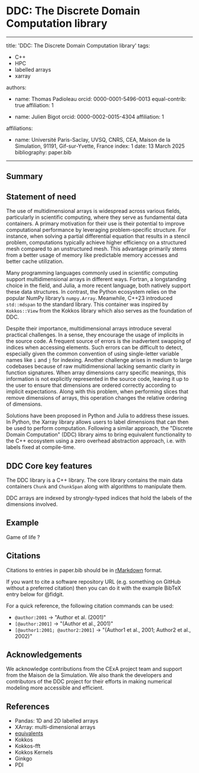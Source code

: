 <!--
Copyright (C) The DDC development team, see below

SPDX-License-Identifier: MIT
-->

# DDC: The Discrete Domain Computation library

---
title: 'DDC: The Discrete Domain Computation library'
tags:

- C++
- HPC
- labelled arrays
- xarray

authors:

- name: Thomas Padioleau
  orcid: 0000-0001-5496-0013
  equal-contrib: true
  affiliation: 1

- name: Julien Bigot
  orcid: 0000-0002-0015-4304
  affiliation: 1

affiliations:

- name: Université Paris-Saclay, UVSQ, CNRS, CEA, Maison de la Simulation, 91191, Gif-sur-Yvette, France
  index: 1
date: 13 March 2025
bibliography: paper.bib

---

## Summary

## Statement of need

<!-- - problem of reinterpretation of indices -->
<!--
intro:

1. The md arrays are widely used in scientific computing oriented languages (Python and NumPy).
2. List of identified limitations
3. They recently were introduced in C++ so we take advantage of them to provide a solution of the previously listed problems.
 -->

The use of multidimensional arrays is widespread across various fields, particularly in scientific computing, where they serve as fundamental data containers. A primary motivation for their use is their potential to improve computational performance by leveraging problem-specific structure. For instance, when solving a partial differential equation that results in a stencil problem, computations typically achieve higher efficiency on a structured mesh compared to an unstructured mesh. This advantage primarily stems from a better usage of memory like predictable memory accesses and better cache utilization.

Many programming languages commonly used in scientific computing support multidimensional arrays in different ways. Fortran, a longstanding choice in the field, and Julia, a more recent language, both natively support these data structures. In contrast, the Python ecosystem relies on the popular NumPy library’s `numpy.Array`. Meanwhile, C++23 introduced `std::mdspan` to the standard library. This container was inspired by `Kokkos::View` from the Kokkos library which also serves as the foundation of DDC.

Despite their importance, multidimensional arrays introduce several practical challenges. In a sense, they encourage the usage of implicits in the source code. A frequent source of errors is the inadvertent swapping of indices when accessing elements. Such errors can be difficult to detect, especially given the common convention of using single-letter variable names like `i` and `j` for indexing. Another challenge arises in medium to large codebases because of raw multidimensional lacking semantic clarity in function signatures. When array dimensions carry specific meanings, this information is not explicitly represented in the source code, leaving it up to the user to ensure that dimensions are ordered correctly according to implicit expectations. Along with this problem, when performing slices that remove dimensions of arrays, this operation changes the relative ordering of dimensions.

Solutions have been proposed in Python and Julia to address these issues. In Python, the Xarray library allows users to label dimensions that can then be used to perform computation. Following a similar approach, the "Discrete Domain Computation" (DDC) library aims to bring equivalent functionality to the C++ ecosystem using a zero overhead abstraction approach, i.e. with labels fixed at compile-time.

## DDC Core key features

<!--
DDC core:
- Data structures
- Algorithms
-->

The DDC library is a C++ library. The core library contains the main data containers `Chunk` and `ChunkSpan` along with algorithms to manipulate them.

DDC arrays are indexed by strongly-typed indices that hold the labels of the dimensions involved.

## Example

Game of life ?

## Citations

Citations to entries in paper.bib should be in
[rMarkdown](http://rmarkdown.rstudio.com/authoring_bibliographies_and_citations.html)
format.

If you want to cite a software repository URL (e.g. something on GitHub without a preferred
citation) then you can do it with the example BibTeX entry below for @fidgit.

For a quick reference, the following citation commands can be used:

- `@author:2001` ->  "Author et al. (2001)"
- `[@author:2001]` -> "(Author et al., 2001)"
- `[@author1:2001; @author2:2001]` -> "(Author1 et al., 2001; Author2 et al., 2002)"

## Acknowledgements

We acknowledge contributions from the CExA project team and support from the Maison de la Simulation. We also thank the developers and contributors of the DDC project for their efforts in making numerical modeling more accessible and efficient.

## References

- Pandas: 1D and 2D labelled arrays
- XArray: multi-dimensional arrays
- [equivalents](https://docs.xarray.dev/en/latest/ecosystem.html#non-python-projects)
- Kokkos
- Kokkos-fft
- Kokkos Kernels
- Ginkgo
- PDI
